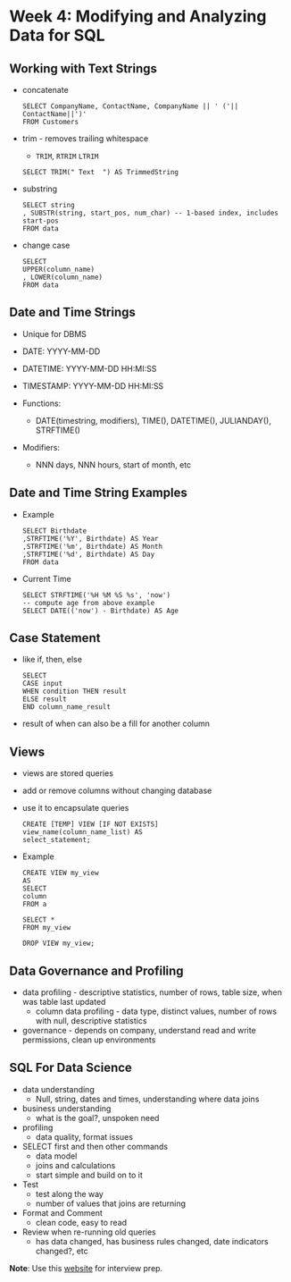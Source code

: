 # Week 4: Modifying and Analyzing Data for SQL

## Working with Text Strings

- concatenate

  ```sqlite
  SELECT CompanyName, ContactName, CompanyName || ' ('|| ContactName||')'
  FROM Customers
  ```

- trim - removes trailing whitespace

  - `TRIM`, `RTRIM` `LTRIM`

  ```sqlite
  SELECT TRIM(" Text  ") AS TrimmedString
  ```

- substring

  ```sqlite
  SELECT string
  , SUBSTR(string, start_pos, num_char) -- 1-based index, includes start-pos
  FROM data
  ```

- change case

  ```sqlite
  SELECT
  UPPER(column_name)
  , LOWER(column_name)
  FROM data
  ```

## Date and Time Strings

- Unique for DBMS
- DATE: YYYY-MM-DD
- DATETIME: YYYY-MM-DD HH:MI:SS
- TIMESTAMP: YYYY-MM-DD HH:MI:SS
- Functions:
  - DATE(timestring, modifiers), TIME(), DATETIME(), JULIANDAY(), STRFTIME()

- Modifiers:
  - NNN days, NNN hours, start of month, etc

## Date and Time String Examples

- Example

  ```sqlite
  SELECT Birthdate
  ,STRFTIME('%Y', Birthdate) AS Year
  ,STRFTIME('%m', Birthdate) AS Month
  ,STRFTIME('%d', Birthdate) AS Day
  FROM data
  ```

- Current Time

  ```sqlite
  SELECT STRFTIME('%H %M %S %s', 'now')
  -- compute age from above example
  SELECT DATE(('now') - Birthdate) AS Age
  ```

## Case Statement

- like if, then, else

  ```sqlite
  SELECT
  CASE input
  WHEN condition THEN result
  ELSE result
  END column_name_result
  ```

- result of when can also be a fill for another column

## Views

- views are stored queries

- add or remove columns without changing database

- use it to encapsulate queries

  ```sqlite
  CREATE [TEMP] VIEW [IF NOT EXISTS]
  view_name(column_name_list) AS
  select_statement;
  ```

- Example

  ```sqlite
  CREATE VIEW my_view
  AS
  SELECT
  column
  FROM a
  
  SELECT *
  FROM my_view
  
  DROP VIEW my_view;
  ```

## Data Governance and Profiling

- data profiling - descriptive statistics, number of rows, table size, when was table last updated
  - column data profiling - data type, distinct values, number of rows with null, descriptive statistics
- governance - depends on company, understand read and write permissions, clean up environments

## SQL For Data Science

- data understanding
  - Null, string, dates and times, understanding where data joins
- business understanding
  - what is the goal?, unspoken need
- profiling
  - data quality, format issues
- SELECT first and then other commands
  - data model
  - joins and calculations
  - start simple and build on to it
- Test
  - test along the way
  - number of values that joins are returning
- Format and Comment
  - clean code, easy to read
- Review when re-running old queries
  - has data changed, has business rules changed, date indicators changed?, etc

**Note**: Use this [website](https://sqlzoo.net/) for interview prep.